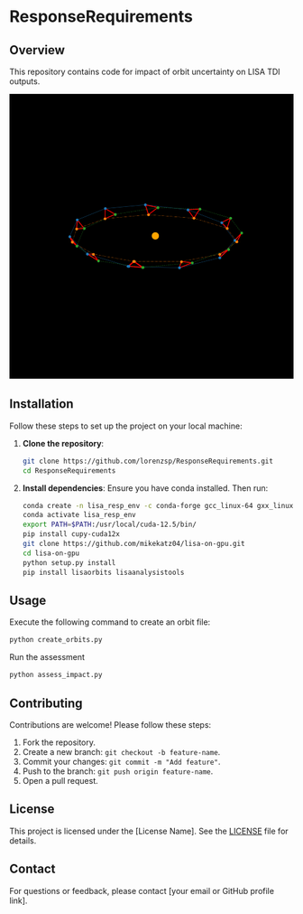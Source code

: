 # ResponseRequirements
## Overview
This repository contains code for impact of orbit uncertainty on LISA TDI outputs.

![LISA orbits](3d_orbit_around_sun.png)

## Installation
Follow these steps to set up the project on your local machine:

1. **Clone the repository**:
    ```bash
    git clone https://github.com/lorenzsp/ResponseRequirements.git
    cd ResponseRequirements
    ```

2. **Install dependencies**:
    Ensure you have conda installed. Then run:
    ```bash
    conda create -n lisa_resp_env -c conda-forge gcc_linux-64 gxx_linux-64 numpy Cython scipy jupyter ipython h5py matplotlib python=3.12
    conda activate lisa_resp_env
    export PATH=$PATH:/usr/local/cuda-12.5/bin/
    pip install cupy-cuda12x
    git clone https://github.com/mikekatz04/lisa-on-gpu.git
    cd lisa-on-gpu
    python setup.py install
    pip install lisaorbits lisaanalysistools
    ```

## Usage
Execute the following command to create an orbit file:
```bash
python create_orbits.py
```

Run the assessment
```bash
python assess_impact.py
```

## Contributing
Contributions are welcome! Please follow these steps:
1. Fork the repository.
2. Create a new branch: `git checkout -b feature-name`.
3. Commit your changes: `git commit -m "Add feature"`.
4. Push to the branch: `git push origin feature-name`.
5. Open a pull request.

## License
This project is licensed under the [License Name]. See the [LICENSE](LICENSE) file for details.

## Contact
For questions or feedback, please contact [your email or GitHub profile link].  